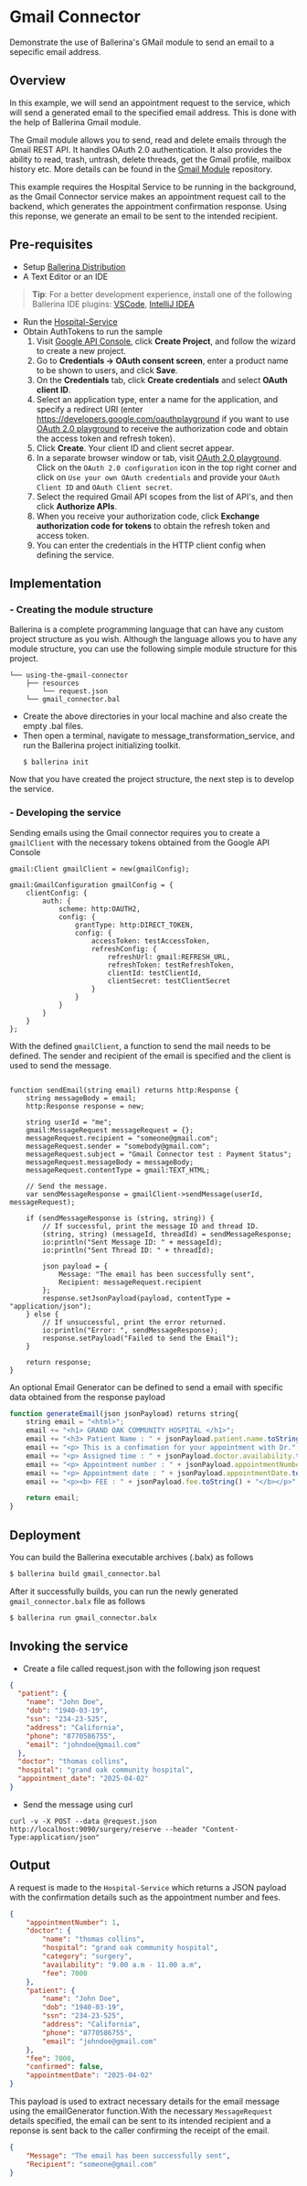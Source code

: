 # Gmail Connector
Demonstrate the use of Ballerina's GMail module to send an email to a sepecific email address. 


## Overview
In this example, we will send an appointment request to the service, which will send a generated email to the specified email address. This is done with the help of Ballerina Gmail module.

The Gmail module allows you to send, read and delete emails through the Gmail REST API. It handles OAuth 2.0 authentication. It also provides the ability to read, trash, untrash, delete threads, get the Gmail profile, mailbox history etc. More details can be found in the [Gmail Module](https://github.com/wso2-ballerina/module-gmail/blob/master/Readme.md) repository.

This example requires the Hospital Service to be running in the background, as the Gmail Connector service makes an appointment request call to the backend, which generates the appointment confirmation response. Using this reponse, we generate an email to be sent to the intended recipient. 


## Pre-requisites
- Setup [Ballerina Distribution](https://ballerina.io/learn/getting-started/)
- A Text Editor or an IDE
> **Tip**: For a better development experience, install one of the following Ballerina IDE plugins: [VSCode](https://marketplace.visualstudio.com/items?itemName=ballerina.ballerina), [IntelliJ IDEA](https://plugins.jetbrains.com/plugin/9520-ballerina)
- Run the [Hospital-Service]() 
- Obtain AuthTokens to run the sample 
    1. Visit [Google API Console](https://console.developers.google.com), click **Create Project**, and follow the wizard to create a new project.
    2. Go to **Credentials -> OAuth consent screen**, enter a product name to be shown to users, and click **Save**.
    3. On the **Credentials** tab, click **Create credentials** and select **OAuth client ID**. 
    4. Select an application type, enter a name for the application, and specify a redirect URI (enter https://developers.google.com/oauthplayground if you want to use 
[OAuth 2.0 playground](https://developers.google.com/oauthplayground) to receive the authorization code and obtain the 
access token and refresh token). 
    5. Click **Create**. Your client ID and client secret appear. 
    6. In a separate browser window or tab, visit [OAuth 2.0 playground](https://developers.google.com/oauthplayground). Click on the `OAuth 2.0 configuration`
 icon in the top right corner and click on `Use your own OAuth credentials` and provide your `OAuth Client ID` and `OAuth Client secret`.
    7. Select the required Gmail API scopes from the list of API's, and then click **Authorize APIs**.
    8. When you receive your authorization code, click **Exchange authorization code for tokens** to obtain the refresh token and access token.
    9. You can enter the credentials in the HTTP client config when defining the service. 


## Implementation
### - Creating the module structure
Ballerina is a complete programming language that can have any custom project structure as you wish. Although the 
language allows you to have any module structure, you can use the following simple module structure for this project.

```
└── using-the-gmail-connector
    ├── resources
        └── request.json
    └── gmail_connector.bal
```

- Create the above directories in your local machine and also create the empty .bal files.
- Then open a terminal, navigate to message_transformation_service, and run the Ballerina project initializing toolkit.
   ```
   $ ballerina init
   ```
Now that you have created the project structure, the next step is to develop the service.

### - Developing the service
Sending emails using the Gmail connector requires you to create a `gmailClient` with the necessary tokens obtained from the Google API Console

```ballerina
gmail:Client gmailClient = new(gmailConfig);

gmail:GmailConfiguration gmailConfig = {
    clientConfig: {
        auth: {
            scheme: http:OAUTH2,
            config: {
                grantType: http:DIRECT_TOKEN,
                config: {
                    accessToken: testAccessToken,
                    refreshConfig: {
                        refreshUrl: gmail:REFRESH_URL,
                        refreshToken: testRefreshToken,
                        clientId: testClientId,
                        clientSecret: testClientSecret
                    }
                }
            }
        }
    }
};
```

With the defined `gmailClient`, a function to send the mail needs to be defined. The sender and recipient of the email is specified and the client is used to send the message. 

```ballerina

function sendEmail(string email) returns http:Response {
    string messageBody = email;
    http:Response response = new;

    string userId = "me";
    gmail:MessageRequest messageRequest = {};
    messageRequest.recipient = "someone@gmail.com";
    messageRequest.sender = "somebody@gmail.com";
    messageRequest.subject = "Gmail Connector test : Payment Status";
    messageRequest.messageBody = messageBody;
    messageRequest.contentType = gmail:TEXT_HTML;

    // Send the message.
    var sendMessageResponse = gmailClient->sendMessage(userId, messageRequest);

    if (sendMessageResponse is (string, string)) {
        // If successful, print the message ID and thread ID.
        (string, string) (messageId, threadId) = sendMessageResponse;
        io:println("Sent Message ID: " + messageId);
        io:println("Sent Thread ID: " + threadId);

        json payload = {
            Message: "The email has been successfully sent",
            Recipient: messageRequest.recipient
        };
        response.setJsonPayload(payload, contentType = "application/json");
    } else {
        // If unsuccessful, print the error returned.
        io:println("Error: ", sendMessageResponse);
        response.setPayload("Failed to send the Email");
    }

    return response;
}
```

An optional Email Generator can be defined to send a email with specific data obtained from the response payload

```js
function generateEmail(json jsonPayload) returns string{
    string email = "<html>";
    email += "<h1> GRAND OAK COMMUNITY HOSPITAL </h1>";
    email += "<h3> Patient Name : " + jsonPayload.patient.name.toString() +"</h3>";
    email += "<p> This is a confimation for your appointment with Dr." + jsonPayload.doctor.name.toString() + "</p>";
    email += "<p> Assigned time : " + jsonPayload.doctor.availability.toString() + "</p>";
    email += "<p> Appointment number : " + jsonPayload.appointmentNumber.toString() + "</p>";
    email += "<p> Appointment date : " + jsonPayload.appointmentDate.toString() + "</p>";
    email += "<p><b> FEE : " + jsonPayload.fee.toString() + "</b></p>";

    return email;
}
```


## Deployment
You can build the Ballerina executable archives (.balx) as follows

```bash
$ ballerina build gmail_connector.bal
```

After it successfully builds, you can run the newly generated `gmail_connector.balx` file as follows

```bash
$ ballerina run gmail_connector.balx
```


## Invoking the service
- Create a file called request.json with the following json request

```json
{
  "patient": {
    "name": "John Doe",
    "dob": "1940-03-19",
    "ssn": "234-23-525",
    "address": "California",
    "phone": "8770586755",
    "email": "johndoe@gmail.com"
  },
  "doctor": "thomas collins",
  "hospital": "grand oak community hospital",
  "appointment_date": "2025-04-02"
}
```

- Send the message using curl

```
curl -v -X POST --data @request.json http://localhost:9090/surgery/reserve --header "Content-Type:application/json"
```


## Output
 A request is made to the `Hospital-Service` which returns a JSON payload with the confirmation details such as the appointment number and fees. 
 
```json 
{
    "appointmentNumber": 1,
    "doctor": {
        "name": "thomas collins",
        "hospital": "grand oak community hospital",
        "category": "surgery",
        "availability": "9.00 a.m - 11.00 a.m",
        "fee": 7000
    },
    "patient": {
        "name": "John Doe",
        "dob": "1940-03-19",
        "ssn": "234-23-525",
        "address": "California",
        "phone": "8770586755",
        "email": "johndoe@gmail.com"
    },
    "fee": 7000,
    "confirmed": false,
    "appointmentDate": "2025-04-02"
}
```
This payload is used to extract necessary details for the email message using the emailGenerator function.With the necessary `MessageRequest` details specified, the email can be sent to its intended recipient and a reponse is sent back to the caller confirming the receipt of the email. 

```json
{
    "Message": "The email has been successfully sent",
    "Recipient": "someone@gmail.com"
}
```
